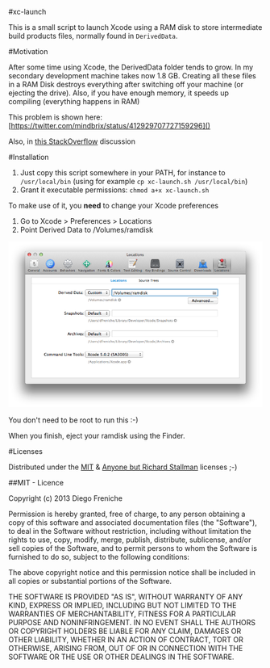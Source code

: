#xc-launch

This is a small script to launch Xcode using a RAM disk to store intermediate build products files, normally found in `DerivedData`.

#Motivation

After some time using Xcode, the DerivedData folder tends to grow. In my secondary development machine takes now 1.8 GB. Creating all these files in a RAM Disk destroys everything after switching off your machine (or ejecting the drive). Also, if you have enough memory, it speeds up compiling (everything happens in RAM)

This problem is shown here:
[https://twitter.com/mindbrix/status/412929707727159296]()

Also, in [this StackOverflow](http://stackoverflow.com/questions/18933321/deleting-contents-from-xcode-derived-data-folder) discussion

#Installation

1. Just copy this script somewhere in your PATH, for instance to `/usr/local/bin` (using for example `cp xc-launch.sh /usr/local/bin`)
2. Grant it executable permissions: `chmod a+x xc-launch.sh`

To make use of it, you __need__ to change your Xcode preferences 

1. Go to Xcode > Preferences > Locations
2. Point Derived Data to /Volumes/ramdisk

![Locations settings](img/locations.png)

You don't need to be root to run this :-)

When you finish, eject your ramdisk using the Finder.


#Licenses

Distributed under the [MIT](http://en.wikipedia.org/wiki/MIT_License) & [Anyone but Richard Stallman](https://github.com/landondyer/kasm/blob/master/LICENSE) licenses ;-)

##MIT - Licence

Copyright (c) 2013 Diego Freniche

Permission is hereby granted, free of charge, to any person obtaining a copy of this software and associated documentation files (the "Software"), to deal in the Software without restriction, including without limitation the rights to use, copy, modify, merge, publish, distribute, sublicense, and/or sell copies of the Software, and to permit persons to whom the Software is furnished to do so, subject to the following conditions:

The above copyright notice and this permission notice shall be included in all copies or substantial portions of the Software.

THE SOFTWARE IS PROVIDED "AS IS", WITHOUT WARRANTY OF ANY KIND, EXPRESS OR IMPLIED, INCLUDING BUT NOT LIMITED TO THE WARRANTIES OF MERCHANTABILITY, FITNESS FOR A PARTICULAR PURPOSE AND NONINFRINGEMENT. IN NO EVENT SHALL THE AUTHORS OR COPYRIGHT HOLDERS BE LIABLE FOR ANY CLAIM, DAMAGES OR OTHER LIABILITY, WHETHER IN AN ACTION OF CONTRACT, TORT OR OTHERWISE, ARISING FROM, OUT OF OR IN CONNECTION WITH THE SOFTWARE OR THE USE OR OTHER DEALINGS IN THE SOFTWARE.

